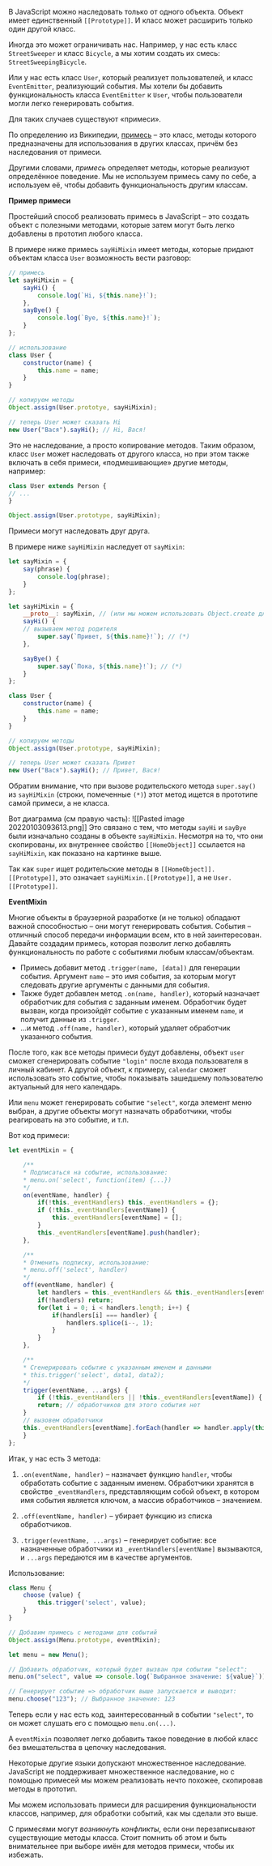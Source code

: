 В JavaScript можно наследовать только от одного объекта. Объект имеет единственный `[[Prototype]]`. И класс может расширить только один другой класс.

Иногда это может ограничивать нас. Например, у нас есть класс `StreetSweeper` и класс `Bicycle`, а мы хотим создать их смесь: `StreetSweepingBicycle`.

Или у нас есть класс `User`, который реализует пользователей, и класс `EventEmitter`, реализующий события. Мы хотели бы добавить функциональность класса `EventEmitter` к `User`, чтобы пользователи могли легко генерировать события.

Для таких случаев существуют «примеси».

По определению из Википедии, [примесь](https://ru.wikipedia.org/wiki/%D0%9F%D1%80%D0%B8%D0%BC%D0%B5%D1%81%D1%8C_(%D0%BF%D1%80%D0%BE%D0%B3%D1%80%D0%B0%D0%BC%D0%BC%D0%B8%D1%80%D0%BE%D0%B2%D0%B0%D0%BD%D0%B8%D0%B5)) – это класс, методы которого предназначены для использования в других классах, причём без наследования от примеси.

Другими словами, _примесь_ определяет методы, которые реализуют определённое поведение. Мы не используем примесь саму по себе, а используем её, чтобы добавить функциональность другим классам.

**Пример примеси**

Простейший способ реализовать примесь в JavaScript – это создать объект с полезными методами, которые затем могут быть легко добавлены в прототип любого класса.

В примере ниже примесь `sayHiMixin` имеет методы, которые придают объектам класса `User` возможность вести разговор:
```js
// примесь
let sayHiMixin = {
	sayHi() {
		console.log(`Hi, ${this.name}!`);
	},
	sayBye() {
		console.log(`Bye, ${this.name}!`);
	}
};

// использование
class User {
	constructor(name) {
		this.name = name;
	}
}

// копируем методы
Object.assign(User.prototye, sayHiMixin);

// теперь User может сказать Hi
new User("Вася").sayHi(); // Hi, Вася!
```

Это не наследование, а просто копирование методов. Таким образом, класс `User` может наследовать от другого класса, но при этом также включать в себя примеси, «подмешивающие» другие методы, например:
```js
class User extends Person { 
// ... 
}

Object.assign(User.prototype, sayHiMixin);
```

Примеси могут наследовать друг друга.

В примере ниже `sayHiMixin` наследует от `sayMixin`:
```js
let sayMixin = { 
	say(phrase) { 
		console.log(phrase); 
	} 
};

let sayHiMixin = { 
	__proto__: sayMixin, // (или мы можем использовать Object.create для задания прототипа) 
	sayHi() { 
	// вызываем метод родителя
		super.say(`Привет, ${this.name}!`); // (*) 
	}, 

	sayBye() { 
		super.say(`Пока, ${this.name}!`); // (*) 
	} 
}; 

class User { 
	constructor(name) { 
		this.name = name;
	} 
} 

// копируем методы 
Object.assign(User.prototype, sayHiMixin); 

// теперь User может сказать Привет 
new User("Вася").sayHi(); // Привет, Вася!
```

Обратим внимание, что при вызове родительского метода `super.say()` из `sayHiMixin` (строки, помеченные `(*)`) этот метод ищется в прототипе самой примеси, а не класса.

Вот диаграмма (см правую часть):
![[Pasted image 20220103093613.png]]
Это связано с тем, что методы `sayHi` и `sayBye` были изначально созданы в объекте `sayHiMixin`. Несмотря на то, что они скопированы, их внутреннее свойство `[[HomeObject]]` ссылается на `sayHiMixin`, как показано на картинке выше.

Так как `super` ищет родительские методы в `[[HomeObject]].[[Prototype]]`, это означает `sayHiMixin.[[Prototype]]`, а не `User.[[Prototype]]`.

**EventMixin**

Многие объекты в браузерной разработке (и не только) обладают важной способностью – они могут генерировать события. События – отличный способ передачи информации всем, кто в ней заинтересован. Давайте создадим примесь, которая позволит легко добавлять функциональность по работе с событиями любым классам/объектам.

-   Примесь добавит метод `.trigger(name, [data])` для генерации события. Аргумент `name` – это имя события, за которым могут следовать другие аргументы с данными для события.
-   Также будет добавлен метод `.on(name, handler)`, который назначает обработчик для события с заданным именем. Обработчик будет вызван, когда произойдёт событие с указанным именем `name`, и получит данные из `.trigger`.
-   …и метод `.off(name, handler)`, который удаляет обработчик указанного события.

После того, как все методы примеси будут добавлены, объект `user` сможет сгенерировать событие `"login"` после входа пользователя в личный кабинет. А другой объект, к примеру, `calendar` сможет использовать это событие, чтобы показывать зашедшему пользователю актуальный для него календарь.

Или `menu` может генерировать событие `"select"`, когда элемент меню выбран, а другие объекты могут назначать обработчики, чтобы реагировать на это событие, и т.п.

Вот код примеси:
```js
let eventMixin = {

	/**
	* Подписаться на событие, использование:
	* menu.on('select', function(item) {...})
	*/
	on(eventName, handler) {
		if(!this._eventHandlers) this._eventHandlers = {};
		if (!this._eventHandlers[eventName]) { 
			this._eventHandlers[eventName] = []; 
		} 
		this._eventHandlers[eventName].push(handler);
	},

	/**
	* Отменить подписку, использование:
	* menu.off('select', handler)
	*/
	off(eventName, handler) {
		let handlers = this._eventHandlers && this._eventHandlers[eventName];
		if(!handlers) return;
		for(let i = 0; i < handlers.length; i++) {
			if(handlers[i] === handler) {
				handlers.splice(i--, 1);
			}
		}
	},

	/**
	* Сгенерировать событие с указанным именем и данными
	* this.trigger('select', data1, data2);
	*/
	trigger(eventName, ...args) {
		if (!this._eventHandlers || !this._eventHandlers[eventName]) {
		return; // обработчиков для этого события нет
	}
	// вызовем обработчики
	this._eventHandlers[eventName].forEach(handler => handler.apply(this, args));
	}
};
```

Итак, у нас есть 3 метода:

1.  `.on(eventName, handler)` – назначает функцию `handler`, чтобы обработать событие с заданным именем. Обработчики хранятся в свойстве `_eventHandlers`, представляющим собой объект, в котором имя события является ключом, а массив обработчиков – значением.
    
2.  `.off(eventName, handler)` – убирает функцию из списка обработчиков.
    
3.  `.trigger(eventName, ...args)` – генерирует событие: все назначенные обработчики из `_eventHandlers[eventName]` вызываются, и `...args` передаются им в качестве аргументов.
    

Использование:
```js
class Menu {
	choose (value) {
		this.trigger('select', value);
	}
}

// Добавим примесь с методами для событий
Object.assign(Menu.prototype, eventMixin);

let menu = new Menu();

// Добавить обработчик, который будет вызван при событии "select":
menu.on("select", value => console.log(`Выбранное значение: ${value}`));

// Генерирует событие => обработчик выше запускается и выводит:
menu.choose("123"); // Выбранное значение: 123
```

Теперь если у нас есть код, заинтересованный в событии `"select"`, то он может слушать его с помощью `menu.on(...)`.

А `eventMixin` позволяет легко добавить такое поведение в любой класс без вмешательства в цепочку наследования.

Некоторые другие языки допускают множественное наследование. JavaScript не поддерживает множественное наследование, но с помощью примесей мы можем реализовать нечто похожее, скопировав методы в прототип.

Мы можем использовать примеси для расширения функциональности классов, например, для обработки событий, как мы сделали это выше.

С примесями могут *возникнуть конфликты*, если они перезаписывают существующие методы класса. Стоит помнить об этом и быть внимательнее при выборе имён для методов примеси, чтобы их избежать.